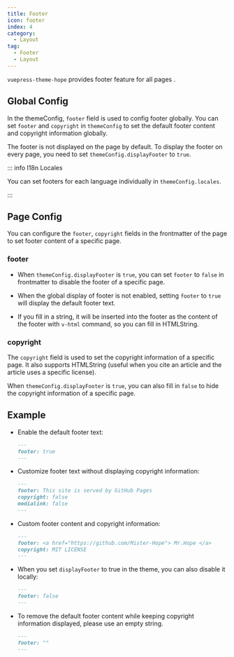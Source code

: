 ```yaml
---
title: Footer
icon: footer
index: 4
category:
  - Layout
tag:
  - Footer
  - Layout
---
```


`vuepress-theme-hope` provides footer feature for all pages <Badge text="Support page config" />.

<!-- more -->

## Global Config

In the themeConfig, `footer` field is used to config footer globally. You can set `footer` and `copyright` in `themeConfig` to set the default footer content and copyright information globally.

The footer is not displayed on the page by default. To display the footer on every page, you need to set `themeConfig.displayFooter` to `true`.

::: info I18n Locales

You can set footers for each language individually in `themeConfig.locales`.

:::

## Page Config

You can configure the `footer`, `copyright` fields in the frontmatter of the page to set footer content of a specific page.

### footer

- When `themeConfig.displayFooter` is `true`, you can set `footer` to `false` in frontmatter to disable the footer of a specific page.

- When the global display of footer is not enabled, setting `footer` to `true` will display the default footer text.

- If you fill in a string, it will be inserted into the footer as the content of the footer with `v-html` command, so you can fill in HTMLString.

### copyright

The `copyright` field is used to set the copyright information of a specific page. It also supports HTMLString (useful when you cite an article and the article uses a specific license).

When `themeConfig.displayFooter` is `true`, you can also fill in `false` to hide the copyright information of a specific page.

## Example

- Enable the default footer text:

  ```md
  ---
  footer: true
  ---
  ```

- Customize footer text without displaying copyright information:

  ```md
  ---
  footer: This site is served by GitHub Pages
  copyright: false
  medialink: false
  ---
  ```

- Custom footer content and copyright information:

  ```md
  ---
  footer: <a href="https://github.com/Mister-Hope"> Mr.Hope </a>
  copyright: MIT LICENSE
  ---
  ```

- When you set `displayFooter` to true in the theme, you can also disable it locally:

  ```md
  ---
  footer: false
  ---
  ```

- To remove the default footer content while keeping copyright information displayed, please use an empty string.

  ```md
  ---
  footer: ""
  ---
  ```
